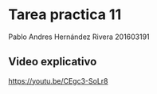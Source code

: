# Tarea practica 11
Pablo Andres Hernández Rivera
201603191

## Video explicativo
https://youtu.be/CEgc3-SoLr8